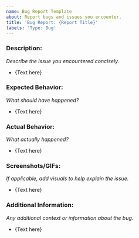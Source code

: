 ```yaml
---
name: Bug Report Template
about: Report bugs and issues you encounter.
title: 'Bug Report: {Report Title}'
labels: 'Type: Bug'
---
```


### Description:
_Describe the issue you encountered concisely._

- {Text here}

### Expected Behavior:
_What should have happened?_

- {Text here}

### Actual Behavior:
_What actually happened?_

- {Text here}

### Screenshots/GIFs:
_If applicable, add visuals to help explain the issue._

- {Text here}

### Additional Information:
_Any additional context or information about the bug._

- {Text here}
